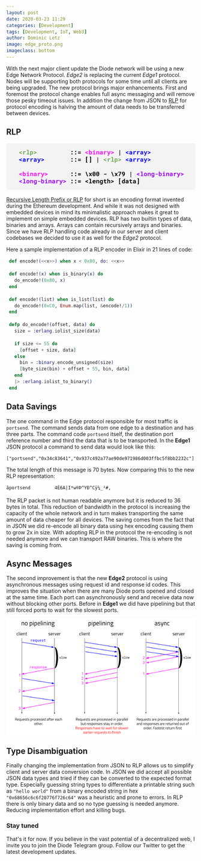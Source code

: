 ```yaml
---
layout: post
date: 2020-03-23 11:29
categories: [Development]
tags: [Development, IoT, Web3]
author: Dominic Letz
image: edge_proto.png
imageclass: bottom
---
```


With the next major client update the Diode network will be using a new Edge Network Protocol. _Edge2_ is replacing the current _Edge1_ protocol. Nodes will be supporting both protocols for some time until all clients are being upgraded. The new protocol brings major enhancements. First and foremost the protocol change enables full async messaging and will remove those pesky timeout issues. In addition the change from JSON to [RLP](https://github.com/ethereum/wiki/wiki/RLP) for protocol encoding is halving the amount of data needs to be transferred between devices.
 
## RLP

![RLP in BNF](../assets/img/blog/edge_rlpbnf.png)

[Recursive Length Prefix or RLP](https://github.com/ethereum/wiki/wiki/RLP) for short is an encoding format invented during the Ethereum development. And while it was not designed with embedded devices in mind its minimalistic approach makes it great to implement on simple embedded devices. RLP has two builtin types of data, binaries and arrays. Arrays can contain recursively arrays and binaries. Since we have RLP handling code already in our server and client codebases we decided to use it as well for the _Edge2_ protocol.
 
Here a sample implementation of a RLP encoder in Elixir in 21 lines of code:
 
```elixir
 def encode!(<<x>>) when x < 0x80, do: <<x>>
 
 def encode!(x) when is_binary(x) do
   do_encode!(0x80, x)
 end
 
 def encode!(list) when is_list(list) do
   do_encode!(0xC0, Enum.map(list, &encode!/1))
 end
 
 defp do_encode!(offset, data) do
   size = :erlang.iolist_size(data)
 
   if size <= 55 do
     [offset + size, data]
   else
     bin = :binary.encode_unsigned(size)
     [byte_size(bin) + offset + 55, bin, data]
   end
   |> :erlang.iolist_to_binary()
 end
```
 
## Data Savings
 
The one command in the Edge protocol responsible for most traffic is `portsend`. The command sends data from one edge to a destination and has three parts. The command code `portsend` itself, the destination port reference number and third the data that is to be transported. In the __Edge1__ JSON protocol a command to send data would look like this:
 
```
["portsend","0x34c83641","0x937c492a77ae90de971986d003ffbc5f8bb2232c"]
```
 
The total length of this message is 70 bytes. Now comparing this to the new RLP representation:
 
```
ãportsend         4È6A|I*w®Þ^YÐ^Cÿ¼_²#,
```
 
The RLP packet is not human readable anymore but it is reduced to 36 bytes in total. This reduction of bandwidth in the protocol is increasing the capacity of the whole network and in turn makes transporting the same amount of data cheaper for all devices. The saving comes from the fact that in JSON we did re-encode all binary data using hex encoding causing them to grow 2x in size. With adopting RLP in the protocol the re-encoding is not needed anymore and we can transport RAW binaries. This is where the saving is coming from.
 
## Async Messages
 
The second improvement is that the new __Edge2__ protocol is using asynchronous messages using request id and response id codes. This improves the situation when there are many Diode ports opened and closed at the same time. Each port can asynchronously send and receive data now without blocking other ports. Before in __Edge1__ we did have pipelining but that still forced ports to wait for the slowest ports.
 
![Async Messaging](../assets/img/blog/edge_async.png)
 
## Type Disambiguation
 
Finally changing the implementation from JSON to RLP allows us to simplify client and server data conversion code. In JSON we did accept all possible JSON data types and tried if they can be converted to the expected format type. Especially guessing string types to differentiate a printable string such as `"hello world"` from a binary encoded string in hex `"0x68656c6c6f20776f726c64"` was a heuristic and prone to errors. In RLP there is only binary data and so no type guessing is needed anymore. Reducing implementation effort and killing bugs.


### Stay tuned

That's it for now. If you believe in the vast potential of a decentralized web, I invite you to join the Diode Telegram group. Follow our Twitter to get the latest development updates.
